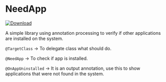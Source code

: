 # NeedApp

  [ ![Download](https://api.bintray.com/packages/jhonltda/NeedApp/NeedApp/images/download.svg) ](https://bintray.com/jhonltda/NeedApp/NeedApp/_latestVersion)

A simple library using annotation processing to verify if other applications are installed on the system.

`@TargetClass` -> To delegate class what should do.

`@NeedApp` -> To check if app is installed.

`@OnAppUninstalled` -> It is an output annotation, use this to show applications that were not found in the system.

